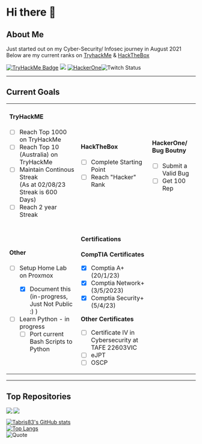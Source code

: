 # Hi there 👋

## About Me

Just started out on my Cyber-Security/ Infosec journey in August 2021
<br>Below are my current ranks on [TryhackMe](https://tryhackme.com) & [HackTheBox](https://app.hackthebox.eu)

[![TryHackMe Badge](https://tryhackme-badges.s3.amazonaws.com/tabris.png)](https://tryhackme.com/p/tabris)
[![](https://www.hackthebox.eu/badge/image/665072)](https://app.hackthebox.eu/profile/665072)
[![HackerOne](https://img.shields.io/badge/HackerOne-Twitching-blue?style=for-the-badge&logo=hackerone)](https://hackerone.com/twitching?type=user)![Twitch Status](https://img.shields.io/twitch/status/twitching_astronaut?logo=twitch&style=for-the-badge)

---

## Current Goals
<table>
   <tr><td>

#### TryHackME
- [ ] Reach Top 1000 on TryHackMe
- [ ] Reach Top 10 (Australia) on TryHackMe
- [ ] Maintain Continous Streak <br>(As at 02/08/23 Streak is 600 Days)
- [ ] Reach 2 year Streak
</td>
<td>

#### HackTheBox

- [ ] Complete Starting Point
- [ ] Reach "Hacker" Rank

</td>
<td>

#### HackerOne/ Bug Boutny

- [ ] Submit a Valid Bug
- [ ] Get 100 Rep

</td></tr>
<td>

#### Other

- [ ] Setup Home Lab on Proxmox <div align="Setup Repo for this">
    - [x] Document this (in-progress, Just Not Public :) )
- [ ] Learn Python - in progress
    - [ ] Port current Bash Scripts to Python
</td>
<td>

#### Certifications
**CompTIA Certificates**
- [x] Comptia A+ (20/1/23)
- [x] Comptia Network+ (3/5/2023)
- [x] Comptia Security+ (5/4/23)<br>
   
**Other Certificates**
- [ ] Certificate IV in Cybersecurity at TAFE 22603VIC
- [ ] eJPT
- [ ] OSCP

</td>
</table>

---

## Top Repositories

<a href="https://github.com/TwitchingAstronaut/PublicProjects"><img src="https://github-readme-stats.vercel.app/api/pin/?username=TwitchingAstronaut&repo=PublicProjects&theme=merko&show_icons=true" align="left"></a>

<a href="https://github.com/TwitchingAstronaut/Pentesting_Writeups"><img src="https://github-readme-stats.vercel.app/api/pin/?username=TwitchingAstronaut&repo=Pentesting_Writeups&theme=merko&show_icons=true" align="center"></a>

[![Tabris83's GitHub stats](https://github-readme-stats.vercel.app/api?username=twitchingastronaut&theme=merko&show_icons=true)](https://github.com/twitchingastronaut)<br>
[![Top Langs](https://github-readme-stats.vercel.app/api/top-langs/?username=twitchingastronaut&theme=merko&show_icons=true)](https://github.com/twitchingastronaut/github-readme-stats)<br>
![Quote](https://github-readme-quotes.herokuapp.com/quote?theme=merko)

